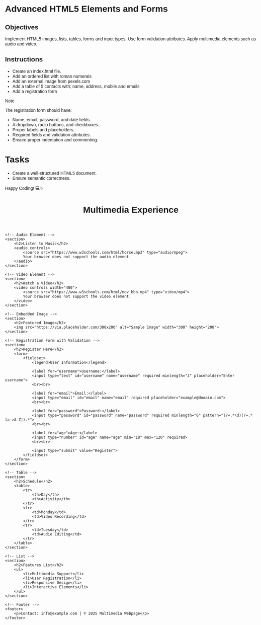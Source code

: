 # Advanced HTML5 Elements and Forms

## Objectives
Implement HTML5 images, lists, tables, forms and input types.
Use form validation attributes.
Apply multimedia elements such as audio and video.

## Instructions

- Create an index.html file.
- Add an ordered list with roman numerals
- Add an external image from pexels.com
- Add a table of 5 contacts with; name, address, mobile and emails
- Add a registration form

>[!NOTE]
>  The registration form should have:
>- Name, email, password, and date fields.
>- A dropdown, radio buttons, and checkboxes.
>- Proper labels and placeholders.
>- Required fields and validation attributes.
>- Ensure proper indentation and commenting.
 
# Tasks
- Create a well-structured HTML5 document.
- Ensure semantic correctness.

Happy Coding! 💻✨

<!DOCTYPE html>
<html lang="en">
<head>
    <meta charset="UTF-8">
    <meta name="viewport" content="width=device-width, initial-scale=1.0">
    <title>Multimedia Webpage</title>
    <style>
        /* Basic styling for layout */
        body {
            font-family: Arial, sans-serif;
            max-width: 800px;
            margin: 0 auto;
            padding: 20px;
        }
        table {
            border-collapse: collapse;
            width: 100%;
        }
        th, td {
            border: 1px solid black;
            padding: 8px;
            text-align: left;
        }
    </style>
</head>
<body>
    <!-- Header -->
    <header>
        <h1>Multimedia Experience</h1>
    </header>

    <!-- Audio Element -->
    <section>
        <h2>Listen to Music</h2>
        <audio controls>
            <source src="https://www.w3schools.com/html/horse.mp3" type="audio/mpeg">
            Your browser does not support the audio element.
        </audio>
    </section>

    <!-- Video Element -->
    <section>
        <h2>Watch a Video</h2>
        <video controls width="400">
            <source src="https://www.w3schools.com/html/mov_bbb.mp4" type="video/mp4">
            Your browser does not support the video element.
        </video>
    </section>

    <!-- Embedded Image -->
    <section>
        <h2>Featured Image</h2>
        <img src="https://via.placeholder.com/300x200" alt="Sample Image" width="300" height="200">
    </section>

    <!-- Registration Form with Validation -->
    <section>
        <h2>Register Here</h2>
        <form>
            <fieldset>
                <legend>User Information</legend>
                
                <label for="username">Username:</label>
                <input type="text" id="username" name="username" required minlength="3" placeholder="Enter username">
                <br><br>

                <label for="email">Email:</label>
                <input type="email" id="email" name="email" required placeholder="example@domain.com">
                <br><br>

                <label for="password">Password:</label>
                <input type="password" id="password" name="password" required minlength="6" pattern="(?=.*\d)(?=.*[a-zA-Z]).*">
                <br><br>

                <label for="age">Age:</label>
                <input type="number" id="age" name="age" min="18" max="120" required>
                <br><br>

                <input type="submit" value="Register">
            </fieldset>
        </form>
    </section>

    <!-- Table -->
    <section>
        <h2>Schedule</h2>
        <table>
            <tr>
                <th>Day</th>
                <th>Activity</th>
            </tr>
            <tr>
                <td>Monday</td>
                <td>Video Recording</td>
            </tr>
            <tr>
                <td>Tuesday</td>
                <td>Audio Editing</td>
            </tr>
        </table>
    </section>

    <!-- List -->
    <section>
        <h2>Features List</h2>
        <ul>
            <li>Multimedia Support</li>
            <li>User Registration</li>
            <li>Responsive Design</li>
            <li>Interactive Elements</li>
        </ul>
    </section>

    <!-- Footer -->
    <footer>
        <p>Contact: info@example.com | © 2025 Multimedia Webpage</p>
    </footer>
</body>
</html>
